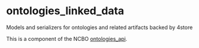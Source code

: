 ontologies_linked_data
======================


Models and serializers for ontologies and related artifacts backed by 4store

This is a component of the NCBO [ontologies_api](https://github.com/ncbo/ontologies_api).


